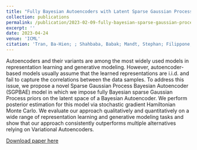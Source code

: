 ```yaml
---
title: "Fully Bayesian Autoencoders with Latent Sparse Gaussian Processes"
collection: publications
permalink: /publication/2023-02-09-fully-bayesian-sparse-gaussian-process-autoencoders
excerpt: ''
date: 2023-04-24
venue: 'ICML'
citation: 'Tran, Ba-Hien; ; Shahbaba, Babak; Mandt, Stephan; Filippone, Maurizio. Model Selection for Bayesian Autoencoders. International Conference on Machine Learning, 2023.'
---
```

Autoencoders and their variants are among the most widely used models in representation learning and generative modeling. However, autoencoder-based models usually assume that the learned representations are i.i.d. and fail to capture the correlations between the data samples. To address this issue, we propose a novel Sparse Gaussian Process Bayesian Autoencoder (SGPBAE) model in which we impose fully Bayesian sparse Gaussian Process priors on the latent space of a Bayesian Autoencoder. We perform posterior estimation for this model via stochastic gradient Hamiltonian Monte Carlo. We evaluate our approach qualitatively and quantitatively on a wide range of representation learning and generative modeling tasks and show that our approach consistently outperforms multiple alternatives relying on Variational Autoencoders.

[Download paper here](https://arxiv.org/pdf/2302.04534.pdf)

<!-- Recommended citation: Tran, Ba-Hien et al. (2021). "Functional Priors for bayesian neural networks through wasserstein distance minimization to Gaussian processes." <i>ArXiv</i>. 1(1). -->